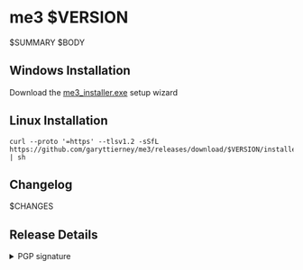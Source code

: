 # me3 $VERSION

$SUMMARY
$BODY

## Windows Installation

Download the [me3_installer.exe](https://github.com/garyttierney/me3/releases/download/$VERSION/me3_installer.exe) setup wizard

## Linux Installation

```shell
curl --proto '=https' --tlsv1.2 -sSfL https://github.com/garyttierney/me3/releases/download/$VERSION/installer.sh | sh
```

## Changelog
$CHANGES

## Release Details

<details>
<summary>PGP signature</summary>
$SIGNATURE
</details>
